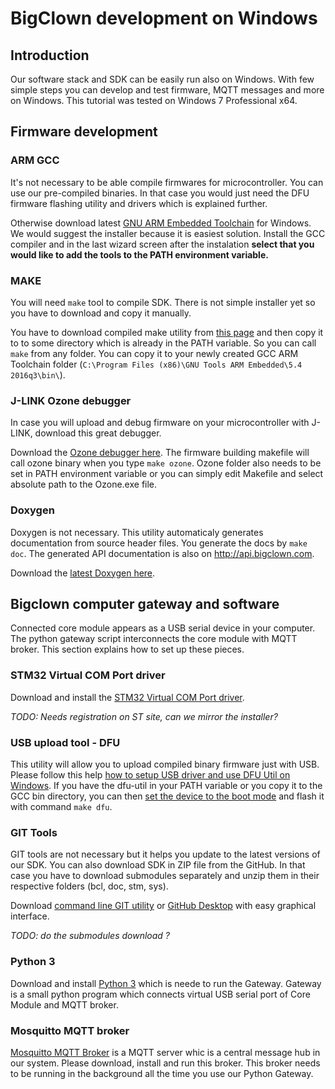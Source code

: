 # BigClown development on Windows

<!-- toc -->


## Introduction


Our software stack and SDK can be easily run also on Windows.
With few simple steps you can develop and test firmware, MQTT messages and more on Windows.
This tutorial was tested on Windows 7 Professional x64.


## Firmware development


### ARM GCC


It's not necessary to be able compile firmwares for microcontroller.
You can use our pre-compiled binaries.
In that case you would just need the DFU firmware flashing utility and drivers which is explained further.

Otherwise download latest [GNU ARM Embedded Toolchain](https://launchpad.net/gcc-arm-embedded/+download) for Windows.
We would suggest the installer because it is easiest solution. Install the GCC compiler and in the last wizard screen after the instalation **select that you would like to add the tools to the PATH environment variable.**


### MAKE


You will need `make` tool to compile SDK. There is not simple installer yet so you have to download and copy it manually.

You have to download compiled make utility from [this page](http://www.equation.com/servlet/equation.cmd?fa=make) and then copy it to to some directory which is already in the PATH variable. So you can call `make` from any folder. You can copy it to your newly created GCC ARM Toolchain folder (`C:\Program Files (x86)\GNU Tools ARM Embedded\5.4 2016q3\bin\`).


### J-LINK Ozone debugger


In case you will upload and debug firmware on your microcontroller with J-LINK, download this great debugger.

Download the [Ozone debugger here](https://www.segger.com/downloads/jlink#Ozone).
The firmware building makefile will call ozone binary when you type `make ozone`. Ozone folder also needs to be set in PATH environment variable or you can simply edit Makefile and select absolute path to the Ozone.exe file.


### Doxygen


Doxygen is not necessary.
This utility automaticaly generates documentation from source header files. You generate the docs by `make doc`.
The generated API documentation is also on http://api.bigclown.com.

Download the [latest Doxygen here](http://www.stack.nl/~dimitri/doxygen/download.html).


## Bigclown computer gateway and software


Connected core module appears as a USB serial device in your computer.
The python gateway script interconnects the core module with MQTT broker.
This section explains how to set up these pieces.


### STM32 Virtual COM Port driver


Download and install the [STM32 Virtual COM Port driver](http://www.st.com/en/development-tools/stsw-stm32102.html).

*TODO: Needs registration on ST site, can we mirror the installer?*


### USB upload tool - DFU


This utility will allow you to upload compiled binary firmware just with USB.
Please follow this help [how to setup USB driver and use DFU Util on Windows](https://doc.bigclown.com/core-module.html#on-windows-10-64-bit-desktop).
If you have the dfu-util in your PATH variable or you copy it to the GCC bin directory, you can then [set the device to the boot mode](https://doc.bigclown.com/core-module.html#programming-using-usb-dfu-bootloader) and flash it with command `make dfu`.


### GIT Tools


GIT tools are not necessary but it helps you update to the latest versions of our SDK. You can also download SDK in ZIP file from the GitHub. In that case you have to download submodules separately and unzip them in their respective folders (bcl, doc, stm, sys).

Download [command line GIT utility](https://git-scm.com/download/win) or [GitHub Desktop](https://desktop.github.com/) with easy graphical interface.

*TODO: do the submodules download ?*



### Python 3


Download and install [Python 3](https://www.python.org/downloads/) which is neede to run the Gateway. Gateway is a small python program which connects virtual USB serial port of Core Module and MQTT broker.


### Mosquitto MQTT broker


[Mosquitto MQTT Broker](https://mosquitto.org/download/) is a MQTT server whic is a central message hub in our system. Please download, install and run this broker. This broker needs to be running in the background all the time you use our Python Gateway.

